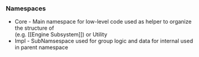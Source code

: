 

### Namespaces
* Core - Main namespace for low-level code used as helper to organize the structure of  
  (e.g. [[Engine Subsystem]]) or Utility
* Impl - SubNamsespace used for group logic and data for internal used in parent namespace